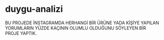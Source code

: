 # duygu-analizi

BU PROJEDE İNSTAGRAMDA HERHANGİ BİR ÜRÜNE YADA KİŞİYE YAPILAN YORUMLARIN YÜZDE KAÇININ OLUMLU OLDUĞUNU SÖYLEYEN BİR PROJE YAPTIK.
